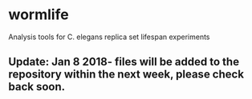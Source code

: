 # wormlife
Analysis tools for C. elegans replica set lifespan experiments

## Update: Jan 8 2018- files will be added to the repository within the next week, please check back soon.

